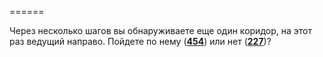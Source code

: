 ======

Через несколько шагов вы обнаруживаете еще один коридор, на этот раз ведущий направо. Пойдете по нему ([**454**](#n_454)) или нет ([**227**](#n_227))?


